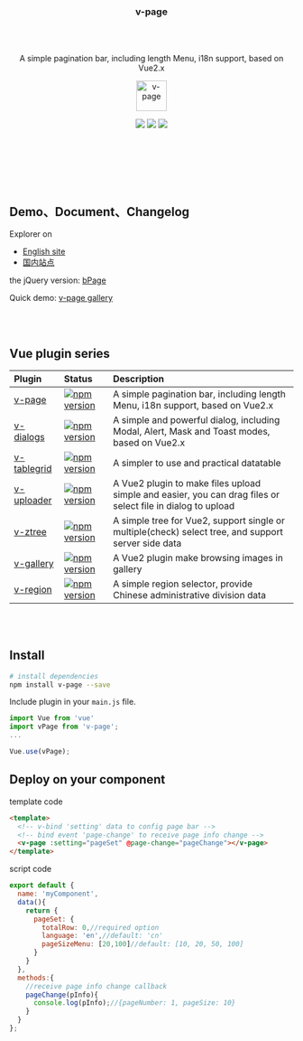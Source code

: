 
<h3 align="center">v-page</h3>

<br><br>

<p align="center">
A simple pagination bar, including length Menu, i18n support, based on Vue2.x
</p>

<p align="center"><img src="https://terryz.github.io/image/v-page/v-page.png" alt="v-page" height="54px"></p>

<p align="center">
  <a href="https://www.npmjs.com/package/v-page"><img src="https://img.shields.io/npm/v/v-page.svg"></a>
  <a href="https://mit-license.org/"><img src="https://img.shields.io/badge/license-MIT-brightgreen.svg"></a>
  <a href="https://www.npmjs.com/package/v-page"><img src="https://img.shields.io/npm/dy/v-page.svg"></a>
</p>
<br><br><br><br><br>


## Demo、Document、Changelog
Explorer on

- [English site](https://terryz.github.io/vue/#/page)
- [国内站点](https://terryz.gitee.io/vue/#/page)

the jQuery version: [bPage](https://github.com/TerryZ/bPage)

Quick demo: [v-page gallery](https://codepen.io/terry05/pen/yjZYLR)

<br><br>

## Vue plugin series

| Plugin | Status | Description |
| :-- | :-- | :-- |
| [v-page](https://github.com/TerryZ/v-page) | [![npm version](https://img.shields.io/npm/v/v-page.svg)](https://www.npmjs.com/package/v-page) | A simple pagination bar, including length Menu, i18n support, based on Vue2.x |
| [v-dialogs](https://github.com/TerryZ/v-dialogs) | [![npm version](https://img.shields.io/npm/v/v-dialogs.svg)](https://www.npmjs.com/package/v-dialogs) | A simple and powerful dialog, including Modal, Alert, Mask and Toast modes, based on Vue2.x |
| [v-tablegrid](https://github.com/TerryZ/v-tablegrid) | [![npm version](https://img.shields.io/npm/v/v-tablegrid.svg)](https://www.npmjs.com/package/v-tablegrid) | A simpler to use and practical datatable |
| [v-uploader](https://github.com/TerryZ/v-uploader) | [![npm version](https://img.shields.io/npm/v/v-uploader.svg)](https://www.npmjs.com/package/v-uploader) | A Vue2 plugin to make files upload simple and easier, you can drag files or select file in dialog to upload |
| [v-ztree](https://github.com/TerryZ/v-ztree) | [![npm version](https://img.shields.io/npm/v/v-ztree.svg)](https://www.npmjs.com/package/v-ztree) | A simple tree for Vue2, support single or multiple(check) select tree, and support server side data |
| [v-gallery](https://github.com/TerryZ/v-gallery) | [![npm version](https://img.shields.io/npm/v/v-gallery.svg)](https://www.npmjs.com/package/v-gallery) | A Vue2 plugin make browsing images in gallery |
| [v-region](https://github.com/TerryZ/v-region) | [![npm version](https://img.shields.io/npm/v/v-region.svg)](https://www.npmjs.com/package/v-region) | A simple region selector, provide Chinese administrative division data |

<br><br>

## Install

``` bash
# install dependencies
npm install v-page --save
```

Include plugin in your `main.js` file.

```js
import Vue from 'vue'
import vPage from 'v-page';
...

Vue.use(vPage);
```

## Deploy on your component

template code

```html
<template>
  <!-- v-bind 'setting' data to config page bar -->
  <!-- bind event 'page-change' to receive page info change -->
  <v-page :setting="pageSet" @page-change="pageChange"></v-page>
</template>
```

script code

```js
export default {
  name: 'myComponent',
  data(){
    return {
      pageSet: {
        totalRow: 0,//required option
        language: 'en',//default: 'cn'
        pageSizeMenu: [20,100]//default: [10, 20, 50, 100]
      }
    }
  },
  methods:{
    //receive page info change callback
    pageChange(pInfo){
      console.log(pInfo);//{pageNumber: 1, pageSize: 10}
    }
  }
};
```
